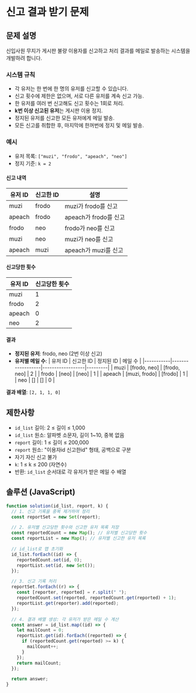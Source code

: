 # 신고 결과 받기 문제

## 문제 설명

신입사원 무지가 게시판 불량 이용자를 신고하고 처리 결과를 메일로 발송하는 시스템을 개발하려 합니다.

### 시스템 규칙

- 각 유저는 한 번에 한 명의 유저를 신고할 수 있습니다.
- 신고 횟수에 제한은 없으며, 서로 다른 유저를 계속 신고 가능.
- 한 유저를 여러 번 신고해도 신고 횟수는 1회로 처리.
- **k번 이상 신고된 유저**는 게시판 이용 정지.
- 정지된 유저를 신고한 모든 유저에게 메일 발송.
- 모든 신고를 취합한 후, 마지막에 한꺼번에 정지 및 메일 발송.

### 예시

- 유저 목록: `["muzi", "frodo", "apeach", "neo"]`
- 정지 기준: `k = 2`

#### 신고 내역

| 유저 ID | 신고한 ID | 설명                  |
| ------- | --------- | --------------------- |
| muzi    | frodo     | muzi가 frodo를 신고   |
| apeach  | frodo     | apeach가 frodo를 신고 |
| frodo   | neo       | frodo가 neo를 신고    |
| muzi    | neo       | muzi가 neo를 신고     |
| apeach  | muzi      | apeach가 muzi를 신고  |

#### 신고당한 횟수

| 유저 ID | 신고당한 횟수 |
| ------- | ------------- |
| muzi    | 1             |
| frodo   | 2             |
| apeach  | 0             |
| neo     | 2             |

#### 결과

- **정지된 유저**: frodo, neo (2번 이상 신고)
- **유저별 메일 수**:
  | 유저 ID | 신고한 ID | 정지된 ID | 메일 수 |
  |-----------|------------------|------------------|---------|
  | muzi | [frodo, neo] | [frodo, neo] | 2 |
  | frodo | [neo] | [neo] | 1 |
  | apeach | [muzi, frodo] | [frodo] | 1 |
  | neo | [] | [] | 0 |

**결과 배열**: `[2, 1, 1, 0]`

## 제한사항

- `id_list` 길이: 2 ≤ 길이 ≤ 1,000
- `id_list` 원소: 알파벳 소문자, 길이 1~10, 중복 없음
- `report` 길이: 1 ≤ 길이 ≤ 200,000
- `report` 원소: "이용자id 신고한id" 형태, 공백으로 구분
- 자기 자신 신고 불가
- `k`: 1 ≤ k ≤ 200 (자연수)
- 반환: `id_list` 순서대로 각 유저가 받은 메일 수 배열

## 솔루션 (JavaScript)

```javascript
function solution(id_list, report, k) {
  // 1. 신고 기록을 중복 제거하여 정리
  const reportSet = new Set(report);

  // 2. 유저별 신고당한 횟수와 신고한 유저 목록 저장
  const reportedCount = new Map(); // 유저별 신고당한 횟수
  const reportList = new Map(); // 유저별 신고한 유저 목록

  // id_list로 맵 초기화
  id_list.forEach((id) => {
    reportedCount.set(id, 0);
    reportList.set(id, new Set());
  });

  // 3. 신고 기록 처리
  reportSet.forEach((r) => {
    const [reporter, reported] = r.split(" ");
    reportedCount.set(reported, reportedCount.get(reported) + 1);
    reportList.get(reporter).add(reported);
  });

  // 4. 결과 배열 생성: 각 유저가 받은 메일 수 계산
  const answer = id_list.map((id) => {
    let mailCount = 0;
    reportList.get(id).forEach((reported) => {
      if (reportedCount.get(reported) >= k) {
        mailCount++;
      }
    });
    return mailCount;
  });

  return answer;
}
```
